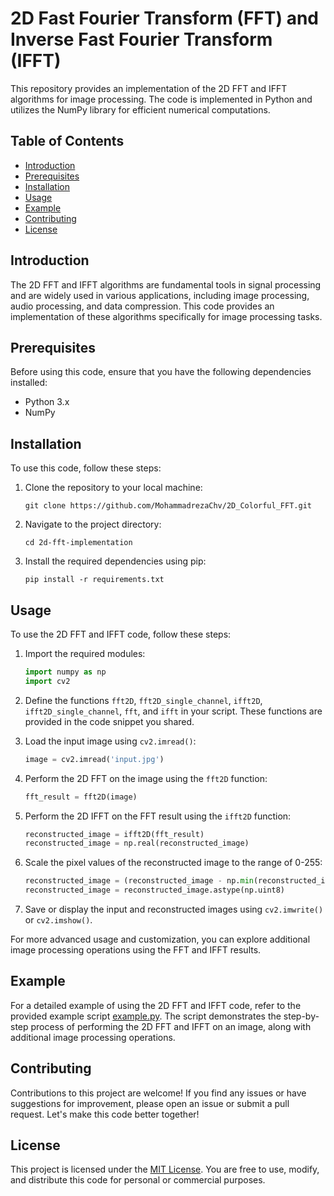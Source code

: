 
# 2D Fast Fourier Transform (FFT) and Inverse Fast Fourier Transform (IFFT)

This repository provides an implementation of the 2D FFT and IFFT algorithms for image processing. The code is implemented in Python and utilizes the NumPy library for efficient numerical computations.

## Table of Contents

- [Introduction](#introduction)
- [Prerequisites](#prerequisites)
- [Installation](#installation)
- [Usage](#usage)
- [Example](#example)
- [Contributing](#contributing)
- [License](#license)

## Introduction

The 2D FFT and IFFT algorithms are fundamental tools in signal processing and are widely used in various applications, including image processing, audio processing, and data compression. This code provides an implementation of these algorithms specifically for image processing tasks.

## Prerequisites

Before using this code, ensure that you have the following dependencies installed:

- Python 3.x
- NumPy

## Installation

To use this code, follow these steps:

1. Clone the repository to your local machine:

   ```
   git clone https://github.com/MohammadrezaChv/2D_Colorful_FFT.git
   ```

2. Navigate to the project directory:

   ```
   cd 2d-fft-implementation
   ```

3. Install the required dependencies using pip:

   ```
   pip install -r requirements.txt
   ```

## Usage

To use the 2D FFT and IFFT code, follow these steps:

1. Import the required modules:

   ```python
   import numpy as np
   import cv2
   ```

2. Define the functions `fft2D`, `fft2D_single_channel`, `ifft2D`, `ifft2D_single_channel`, `fft`, and `ifft` in your script. These functions are provided in the code snippet you shared.

3. Load the input image using `cv2.imread()`:

   ```python
   image = cv2.imread('input.jpg')
   ```

4. Perform the 2D FFT on the image using the `fft2D` function:

   ```python
   fft_result = fft2D(image)
   ```

5. Perform the 2D IFFT on the FFT result using the `ifft2D` function:

   ```python
   reconstructed_image = ifft2D(fft_result)
   reconstructed_image = np.real(reconstructed_image)
   ```

6. Scale the pixel values of the reconstructed image to the range of 0-255:

   ```python
   reconstructed_image = (reconstructed_image - np.min(reconstructed_image)) * (255 / np.max(reconstructed_image))
   reconstructed_image = reconstructed_image.astype(np.uint8)
   ```

7. Save or display the input and reconstructed images using `cv2.imwrite()` or `cv2.imshow()`.

For more advanced usage and customization, you can explore additional image processing operations using the FFT and IFFT results.

## Example

For a detailed example of using the 2D FFT and IFFT code, refer to the provided example script [example.py](example.py). The script demonstrates the step-by-step process of performing the 2D FFT and IFFT on an image, along with additional image processing operations.

## Contributing

Contributions to this project are welcome! If you find any issues or have suggestions for improvement, please open an issue or submit a pull request. Let's make this code better together!

## License

This project is licensed under the [MIT License](LICENSE). You are free to use, modify, and distribute this code for personal or commercial purposes.

```
